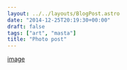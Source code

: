 ```yaml
---
layout: ../../layouts/BlogPost.astro
date: "2014-12-25T20:19:30+00:00"
draft: false
tags: ["art", "masta"]
title: "Photo post"
---
```


[image](/img/2014-12-25-photo-post\2c5f237cf74aa2024499b88f3e5585e05dff9e75c7368cdfd171d3208d92dc20.png)
